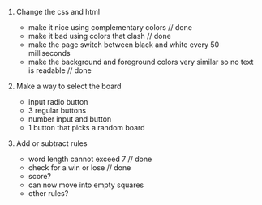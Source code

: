 1. Change the css and html 
    - make it nice using complementary colors // done
    - make it bad using colors that clash // done
    - make the page switch between black and white every 50 milliseconds 
    - make the background and foreground colors very similar so no text is readable // done

2. Make a way to select the board
    - input radio button
    - 3 regular buttons
    - number input and button
    - 1 button that picks a random board

3. Add or subtract rules
    - word length cannot exceed 7 // done
    - check for a win or lose // done
    - score?
    - can now move into empty squares
    - other rules?